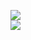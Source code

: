 [![](https://img.shields.io/badge/Made%20With-Github%20Spray-lightgrey.svg?style=for-the-badge&logo=github)](https://github.com/Annihil/github-spray#5489)  
[![](https://i.imgur.com/2DrTn0Z.gif)](https://github.com/Annihil/github-spray)